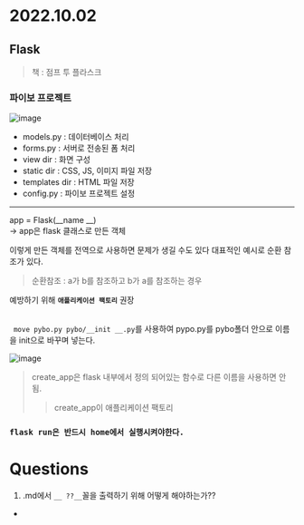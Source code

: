 # **2022.10.02**
## Flask
> 책 : 점프 투 플라스크
### 파이보 프로젝트
![image](https://user-images.githubusercontent.com/101881031/193402179-a15f8fb3-b0da-4bdb-a504-5c1b8c79fb5c.png)
- models.py : 데이터베이스 처리 
- forms.py : 서버로 전송된 폼 처리 
- view dir : 화면 구성 
- static dir : CSS, JS, 이미지 파일 저장 
- templates dir : HTML 파일 저장 
- config.py : 파이보 프로젝트 설정
- - -
app = Flask(__name __)<br>
-> app은 flask 클래스로 만든 객체

이렇게 만든 객체를 전역으로 사용하면 문제가 생길 수도 있다
대표적인 예시로 순환 참조가 있다.
> 순환참조 : a가 b를 참조하고 b가 a를 참조하는 경우 <br>

예방하기 위해 **`애플리케이션 팩토리`** 권장 <br><br>

<code> move pybo.py pybo/__init __.py</code>를 사용하여 pypo.py를 pybo폴더 안으로 이름을 init으로 바꾸며 넣는다.

![image](https://user-images.githubusercontent.com/101881031/193406587-6d4adf99-38af-4887-a553-2a9d00014a82.png)

>create_app은 flask 내부에서 정의 되어있는 함수로 다른 이름을 사용하면 안됨. <br>
>>create_app이 애플리케이션 팩토리

### `flask run은 반드시 home에서 실행시켜야한다.`

# Questions
1. .md에서 ```__ ??__```꼴을 출력하기 위해 어떻게 해야하는가?? <br>
 - ``` ```
